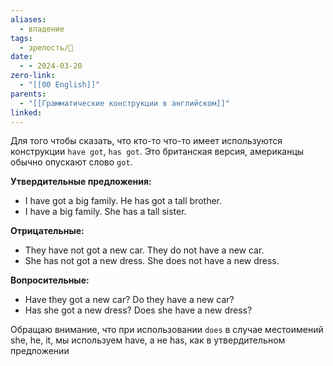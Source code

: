 ```yaml
---
aliases:
  - владение
tags:
  - зрелость/🌱
date:
  - - 2024-03-20
zero-link:
  - "[[00 English]]"
parents:
  - "[[Грамматические конструкции в английском]]"
linked:
---
```

Для того чтобы сказать, что кто-то что-то имеет используются конструкции `have got`, `has got`. Это британская версия, американцы обычно опускают слово `got`.

**Утвердительные предложения:**
- I have got a big family. He has got a tall brother.
- I have a big family. She has a tall sister.

**Отрицательные:**
- They have not got a new car. They do not have a new car.
- She has not got a new dress. She does not have a new dress.

**Вопросительные:**
- Have they got a new car? Do they have a new car?
- Has she got a new dress? Does she have a new dress?

Обращаю внимание, что при использовании `does` в случае местоимений she, he, it, мы используем have, а не has, как в утвердительном предложении